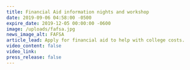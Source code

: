 ```yaml
---
title: Financial Aid information nights and workshop
date: 2019-09-06 04:58:00 -0500
expire_date: 2019-12-05 00:00:00 -0600
image: /uploads/fafsa.jpg
news_image_alt: FAFSA
article_lead: Apply for financial aid to help with college costs.
video_content: false
video_link:
press_release: false
---
```


